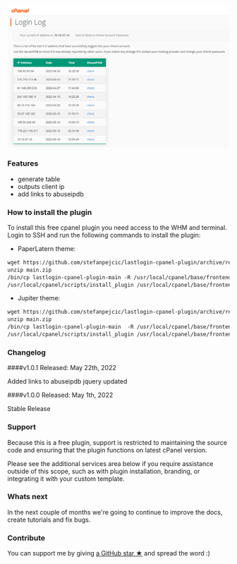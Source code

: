 <img src="https://raw.githubusercontent.com/stefanpejcic/lastlogin-cpanel-plugin/main/assets/img/screenshot.png"></img>

### Features

- generate table
- outputs client ip
- add links to abuseipdb

### How to install the plugin

To install this free cpanel plugin you need access to the WHM and terminal. Login to SSH and run the following commands to install the plugin:


- PaperLatern theme:

```html
wget https://github.com/stefanpejcic/lastlogin-cpanel-plugin/archive/refs/heads/main.zip
unzip main.zip
/bin/cp lastlogin-cpanel-plugin-main -R /usr/local/cpanel/base/frontend/paper_lantern/lastlogin
/usr/local/cpanel/scripts/install_plugin /usr/local/cpanel/base/frontend/jupiter/lastlogin/info.json
```

- Jupiter theme:

```html
wget https://github.com/stefanpejcic/lastlogin-cpanel-plugin/archive/refs/heads/main.zip
unzip main.zip
/bin/cp lastlogin-cpanel-plugin-main  -R /usr/local/cpanel/base/frontend/jupiter/lastlogin/
/usr/local/cpanel/scripts/install_plugin /usr/local/cpanel/base/frontend/jupiter/lastlogin/info.json
```


### Changelog

####v1.0.1
Released: May 22th, 2022

Added links to abuseipdb
jquery updated


####v1.0.0
Released: May 1th, 2022

Stable Release

### Support

Because this is a free plugin, support is restricted to maintaining the source code and ensuring that the plugin functions on latest cPanel version.

Please see the additional services area below if you require assistance outside of this scope, such as with plugin installation, branding, or integrating it with your custom template.

### Whats next

In the next couple of months we're going to continue to improve the docs, create tutorials and fix bugs.

### Contribute

You can support me by giving [a GitHub star ★](https://github.com/stefanpejcic/lastlogin-cpanel-plugin/stargazers) and spread the word :)

